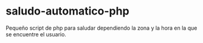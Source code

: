 # saludo-automatico-php
Pequeño script de php para saludar dependiendo la zona y la hora en la que se encuentre el usuario.
